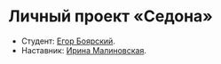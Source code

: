 # Личный проект «Седона»

* Студент: [Егор Боярский](https://up.htmlacademy.ru/htmlcss/37/user/1938569).
* Наставник: [Ирина Малиновская](https://htmlacademy.ru/profile/id29644).
